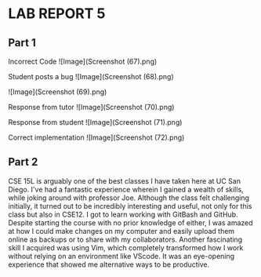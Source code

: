 # **LAB REPORT 5**
## Part 1
Incorrect Code
![Image](Screenshot (67).png)

Student posts a bug
![Image](Screenshot (68).png)

![Image](Screenshot (69).png)

Response from tutor
![Image](Screenshot (70).png)

Response from student
![Image](Screenshot (71).png)

Correct implementation
![Image](Screenshot (72).png)

## Part 2
CSE 15L is arguably one of the best classes I have taken here at UC San Diego. I've had a fantastic experience wherein I gained a wealth of skills, while joking around with professor Joe. Although the class felt challenging initially, it turned out to be incredibly interesting and useful, not only for this class but also in CSE12. I got to learn working with GitBash and GitHub. Despite starting the course with no prior knowledge of either, I was amazed at how I could make changes on my computer and easily upload them online as backups or to share with my collaborators. Another fascinating skill I acquired was using Vim, which completely transformed how I work without relying on an environment like VScode. It was an eye-opening experience that showed me alternative ways to be productive.
